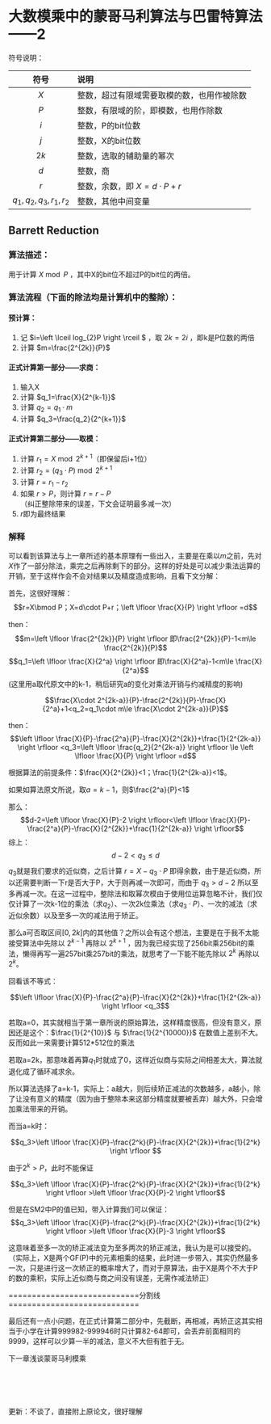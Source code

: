 # 大数模乘中的蒙哥马利算法与巴雷特算法——2
符号说明：

|符号|说明|
|:---:|:---|
|$X$|整数，超过有限域需要取模的数，也用作被除数|
|$P$|整数，有限域的阶，即模数，也用作除数|
|$i$|整数，P的bit位数|
|$j$|整数，X的bit位数|
|$2k$|整数，选取的辅助量的幂次|
|$d$|整数，商|
|$r$|整数，余数，即 $X = d\cdot P+r$|
|$q_1,q_2,q_3,r_1,r_2$|整数，其他中间变量|

## Barrett Reduction
### 算法描述：
用于计算 $X\bmod P$ ，其中X的bit位不超过P的bit位的两倍。

### 算法流程（下面的除法均是计算机中的整除）：
#### 预计算：
1. 记 $i=\left \lceil log_{2}P  \right \rceil $ ，取 $2k=2i$ ，即k是P位数的两倍
2. 计算 $m=\frac{2^{2k}}{P}$ 

#### 正式计算第一部分——求商：
1. 输入X
2. 计算 $q_1=\frac{X}{2^{k-1}}$
3. 计算 $q_2=q_1\cdot m$
4. 计算 $q_3=\frac{q_2}{2^{k+1}}$

#### 正式计算第二部分——取模：
1. 计算 $r_1=X \bmod 2^{k+1}$（即保留后i+1位）
2. 计算 $r_2=(q_3 \cdot P)\bmod 2^{k+1}$
3. 计算 $r=r_1-r_2$
4. 如果 $r>P$，则计算 $r=r-P$（纠正整除带来的误差，下文会证明最多减一次）
5. $r$即为最终结果

### 解释
可以看到该算法与上一章所述的基本原理有一些出入，主要是在乘以$m$之前，先对$X$作了一部分除法，乘完之后再除剩下的部分。这样的好处是可以减少乘法运算的开销，至于这样作会不会对结果以及精度造成影响，且看下文分解：

首先，这很好理解：
$$r=X\bmod P；X=d\cdot P+r；\left \lfloor \frac{X}{P} \right \rfloor =d$$

then：
$$m=\left \lfloor \frac{2^{2k}}{P} \right \rfloor 即\frac{2^{2k}}{P}-1<m\le \frac{2^{2k}}{P}$$
$$q_1=\left \lfloor \frac{X}{2^a} \right \rfloor 即\frac{X}{2^a}-1<m\le \frac{X}{2^a}$$
(这里用a取代原文中的k-1，稍后研究a的变化对乘法开销与约减精度的影响)

$$\frac{X\cdot 2^{2k-a}}{P}-\frac{2^{2k}}{P}-\frac{X}{2^a}+1<q_2=q_1\cdot m\le \frac{X\cdot 2^{2k-a}}{P}$$

then：
$$\left \lfloor \frac{X}{P}-\frac{2^a}{P}-\frac{X}{2^{2k}}+\frac{1}{2^{2k-a}} \right \rfloor <q_3=\left \lfloor \frac{q_2}{2^{2k-a}} \right \rfloor \le \left \lfloor \frac{X}{P} \right \rfloor =d$$

根据算法的前提条件：$\frac{X}{2^{2k}}<1；\frac{1}{2^{2k-a}}<1$。

如果如算法原文所说，取$a=k-1$，则$\frac{2^a}{P}<1$

那么：
$$d-2=\left \lfloor \frac{X}{P}-2 \right \rfloor<\left \lfloor \frac{X}{P}-\frac{2^a}{P}-\frac{X}{2^{2k}}+\frac{1}{2^{2k-a}} \right \rfloor$$
综上：
$$d-2<q_3\le d$$
$q_3$就是我们要求的近似商，之后计算 $r=X-q_3\cdot P$ 即得余数，由于是近似商，所以还需要判断一下r是否大于P，大于则再减一次即可，而由于 $q_3>d-2$ 所以至多再减一次。在这一过程中，整除法和取幂次模由于使用位运算忽略不计，我们仅仅计算了一次k-1位的乘法（求$q_2$）、一次2k位乘法（求$q_3\cdot P$）、一次的减法（求近似余数）以及至多一次的减法用于矫正。

那么a可否取区间$[0,2k]$内的其他值？之所以会有这个想法，主要是在于我不太能接受算法中先除以 $2^{k-1}$ 再除以 $2^{k+1}$ ，因为我已经实现了256bit乘256bit的乘法，懒得再写一遍257bit乘257bit的乘法，就思考了一下能不能先除以 $2^k$ 再除以 $2^k$。

回看该不等式：

$$\left \lfloor \frac{X}{P}-\frac{2^a}{P}-\frac{X}{2^{2k}}+\frac{1}{2^{2k-a}} \right \rfloor <q_3$$

若取a=0，其实就相当于第一章所说的原始算法，这样精度很高，但没有意义，原因还是这个：$\frac{1}{2^{10}}$ 与 $\frac{1}{2^{10000}}$ 在数值上差别不大。反而如此一来需要计算512*512位的乘法

若取a=2k，那意味着再算$q_1$时就成了0，这样近似商与实际之间相差太大，算法就退化成了循环减求余。

所以算法选择了a=k-1，实际上：a越大，则后续矫正减法的次数越多，a越小，除了让没有意义的精度（因为由于整除本来这部分精度就要被丢弃）越大外，只会增加乘法带来的开销。

而当a=k时：

$$q_3>\left \lfloor \frac{X}{P}-\frac{2^k}{P}-\frac{X}{2^{2k}}+\frac{1}{2^k} \right \rfloor $$

由于$2^k>P$，此时不能保证

$$q_3>\left \lfloor \frac{X}{P}-\frac{2^k}{P}-\frac{X}{2^{2k}}+\frac{1}{2^k} \right \rfloor >\left \lfloor \frac{X}{P}-2 \right \rfloor$$

但是在SM2中P的值已知，带入计算我们可以保证：
$$q_3>\left \lfloor \frac{X}{P}-\frac{2^k}{P}-\frac{X}{2^{2k}}+\frac{1}{2^k} \right \rfloor >\left \lfloor \frac{X}{P}-3 \right \rfloor$$

这意味着至多一次的矫正减法变为至多两次的矫正减法，我认为是可以接受的。（实际上，X是两个GF(P)中的元素相乘的结果，此时进一步带入，其实仍然最多一次，只是进行这一次矫正的概率增大了，而对于原算法，由于X是两个不大于P的数的乘积，实际上近似商与商之间没有误差，无需作减法矫正）

============================分割线============================

最后还有一点小问题，在正式计算第二部分中，先截断，再相减，再矫正这其实相当于小学在计算999982-999946时只计算82-64即可，会丢弃前面相同的9999，这样可以少算一半的减法，意义不大但有胜于无。

下一章浅谈蒙哥马利模乘
<br/>
<br/>
<br/>
<br/>
<br/>
<br/>
更新：不谈了，直接附上原论文，很好理解
